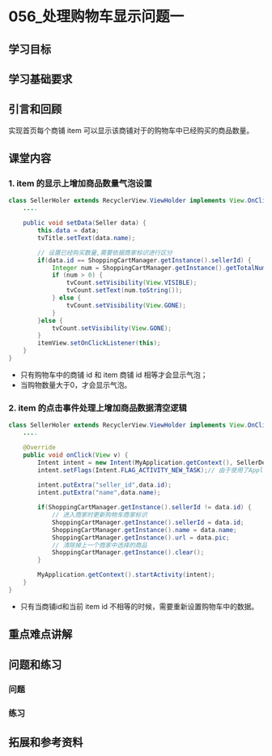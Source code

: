 # 056_处理购物车显示问题一
## 学习目标

## 学习基础要求

## 引言和回顾
实现首页每个商铺 item 可以显示该商铺对于的购物车中已经购买的商品数量。

## 课堂内容
### 1. item 的显示上增加商品数量气泡设置
```java
class SellerHoler extends RecyclerView.ViewHolder implements View.OnClickListener {
    ....

    public void setData(Seller data) {
        this.data = data;
        tvTitle.setText(data.name);

        // 设置已经购买数量,需要依据商家标识进行区分
        if(data.id == ShoppingCartManager.getInstance().sellerId) {
            Integer num = ShoppingCartManager.getInstance().getTotalNum();
            if (num > 0) {
                tvCount.setVisibility(View.VISIBLE);
                tvCount.setText(num.toString());
            } else {
                tvCount.setVisibility(View.GONE);
            }
        }else {
            tvCount.setVisibility(View.GONE);
        }
        itemView.setOnClickListener(this);
    }
}


```

- 只有购物车中的商铺 id 和 item 商铺 id 相等才会显示气泡；
- 当购物数量大于0，才会显示气泡。

### 2. item 的点击事件处理上增加商品数据清空逻辑
```java
class SellerHoler extends RecyclerView.ViewHolder implements View.OnClickListener {
    ....

    @Override
    public void onClick(View v) {
        Intent intent = new Intent(MyApplication.getContext(), SellerDetailActivity.class);
        intent.setFlags(Intent.FLAG_ACTIVITY_NEW_TASK);// 由于使用了Application的上下文，需要增加该配置信息（错误日志中会提示）
        
        intent.putExtra("seller_id",data.id);
        intent.putExtra("name",data.name);

        if(ShoppingCartManager.getInstance().sellerId != data.id) {
            // 进入商家时更新购物车商家标识
            ShoppingCartManager.getInstance().sellerId = data.id;
            ShoppingCartManager.getInstance().name = data.name;
            ShoppingCartManager.getInstance().url = data.pic;
            // 清除掉上一个商家中选择的商品
            ShoppingCartManager.getInstance().clear();
        }

        MyApplication.getContext().startActivity(intent);
    }
}
```

- 只有当商铺id和当前 item id 不相等的时候，需要重新设置购物车中的数据。

## 重点难点讲解

## 问题和练习

### 问题

### 练习

## 拓展和参考资料

